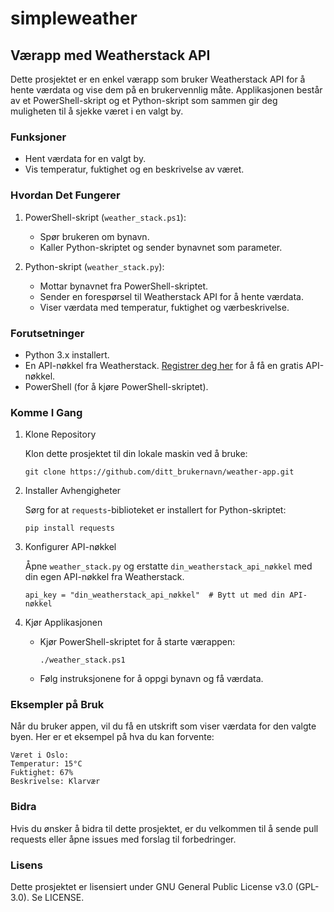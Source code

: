# simpleweather


## Værapp med Weatherstack API

Dette prosjektet er en enkel værapp som bruker Weatherstack API for å hente værdata og vise dem på en brukervennlig måte. Applikasjonen består av et PowerShell-skript og et Python-skript som sammen gir deg muligheten til å sjekke været i en valgt by.

### Funksjoner

- Hent værdata for en valgt by.
- Vis temperatur, fuktighet og en beskrivelse av været.

### Hvordan Det Fungerer

1. PowerShell-skript (`weather_stack.ps1`):
   - Spør brukeren om bynavn.
   - Kaller Python-skriptet og sender bynavnet som parameter.

2. Python-skript (`weather_stack.py`):
   - Mottar bynavnet fra PowerShell-skriptet.
   - Sender en forespørsel til Weatherstack API for å hente værdata.
   - Viser værdata med temperatur, fuktighet og værbeskrivelse.

### Forutsetninger

- Python 3.x installert.
- En API-nøkkel fra Weatherstack. [Registrer deg her](https://weatherstack.com/) for å få en gratis API-nøkkel.
- PowerShell (for å kjøre PowerShell-skriptet).

### Komme I Gang

1. Klone Repository

   Klon dette prosjektet til din lokale maskin ved å bruke:

   ```
   git clone https://github.com/ditt_brukernavn/weather-app.git
   ```

2. Installer Avhengigheter

   Sørg for at `requests`-biblioteket er installert for Python-skriptet:

   ```
   pip install requests
   ```

3. Konfigurer API-nøkkel

   Åpne `weather_stack.py` og erstatte `din_weatherstack_api_nøkkel` med din egen API-nøkkel fra Weatherstack.

   ```
   api_key = "din_weatherstack_api_nøkkel"  # Bytt ut med din API-nøkkel
   ```

4. Kjør Applikasjonen

   - Kjør PowerShell-skriptet for å starte værappen:

     ```
     ./weather_stack.ps1
     ```

   - Følg instruksjonene for å oppgi bynavn og få værdata.

### Eksempler på Bruk

Når du bruker appen, vil du få en utskrift som viser værdata for den valgte byen. Her er et eksempel på hva du kan forvente:

```
Været i Oslo:
Temperatur: 15°C
Fuktighet: 67%
Beskrivelse: Klarvær
```

### Bidra

Hvis du ønsker å bidra til dette prosjektet, er du velkommen til å sende pull requests eller åpne issues med forslag til forbedringer.

### Lisens

Dette prosjektet er lisensiert under GNU General Public License v3.0 (GPL-3.0). Se LICENSE.
